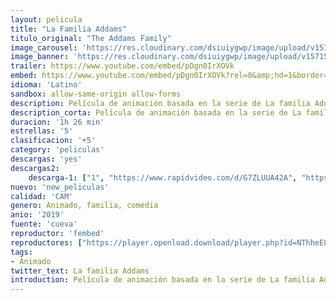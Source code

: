 ```yaml
---
layout: pelicula
title: "La Familia Addams"
titulo_original: "The Addams Family"
image_carousel: 'https://res.cloudinary.com/dsiuiygwp/image/upload/v1571541387/locos-min_ye7ssb.jpg'
image_banner: 'https://res.cloudinary.com/dsiuiygwp/image/upload/v1571541386/addams-min_p25h9r.jpg'
trailer: https://www.youtube.com/embed/pDgn0IrXOVk
embed: https://www.youtube.com/embed/pDgn0IrXOVk?rel=0&amp;hd=1&border=0&wmode=opaque&enablejsapi=1&modestbranding=1&controls=1&showinfo=1
idioma: 'Latino'
sandbox: allow-same-origin allow-forms
description: Película de animación basada en la serie de La familia Addams.
description_corta: Película de animación basada en la serie de La familia Addams.
duracion: '1h 26 min'
estrellas: '5'
clasificacion: '+5'
category: 'peliculas'
descargas: 'yes'
descargas2:
    descarga-1: ["1", "https://www.rapidvideo.com/d/G7ZLUUA42A", "https://www.google.com/s2/favicons?domain=openload.co","OpenLoad","https://res.cloudinary.com/imbriitneysam/image/upload/v1541473684/mexico.png", "Latino", "TS-Screener"]
nuevo: 'new_peliculas'
calidad: 'CAM'
genero: Animado, familia, comedia
anio: '2019'
fuente: 'cueva'
reproductor: 'fembed'
reproductores: ["https://player.openload.download/player.php?id=NThheE8vVlFPWUVQaGo2Y0JxclF0aUlmaTZKT2tlZnpheUlVK1RFdHBWMTFYZUhVTjNhTkFSRnBkOW05YUtsY3pzZk1uS3VFZmdCMTk2a0dxTzNjaFE9PQ","https://api.cuevana3.io/olpremium/gd.php?file=ek5lbm9xYWNrS0xNejZabVlkSFIyTkxQb3BPWDB0UFkwY3lvbjJIRjBPQ1QwNStUck1mVG9kVExvM0djeHA3VnFybXRscUdvMWRXNHRZbU1lYXVUeDg2cGpKVmp4cXpBejYxcGs2RE95ZFdybTJhTWU4YWp4YnVVZDMxanNMYkd1OCtrZjJTbmtjWFFxYXVGaUpiVDFOTFRySVNocUpQQno1eWJmNTIzbE1yUnlxbUFpdHFVd3FlY2dJeDNxTmJLdkwyb2c2Q3cxOENwckdhSG9OcmIyS3ZHYklLRWlNbmYxOG1ZYjZ6SDFBPT0","https://api.cuevana3.io/rr/gd.php?h=ek5lbm9xYWNrS0xJMVp5b21KREk0dFBLbjVkaHhkRGdrOG1jbnBpUnhhS1ZwWlZrZUtleHZxV3VlbnVmeGEvYnI5ZDZhR3VtanRlc3FJYUdhWStwdWRPU3FadVkyUT09","https://api.cuevana3.io/stream/index.php?file=ek5lbm9xYWNrS0xJMVp5b21KREk0dFBLbjVkaHhkRGdrOG1jbnBpUnhhS1ZwWlZrZUtleHZxV3VlbnVmeGEvYnI5ZDZhR3VtanRlc3FJYUdhWStwdWRPU3FadVkyYURhMDlLYW5walN5ZUxZMHFadnJNZlU"]
tags:
- Animado
twitter_text: La familia Addams
introduction: Película de animación basada en la serie de La familia Addams.
---
```



 







